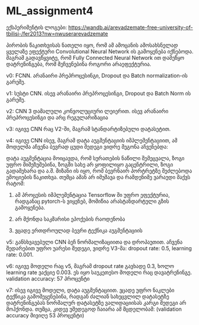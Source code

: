 # ML_assignment4
ექსპერიმენტის ლოგები: 
https://wandb.ai/arevadzemate-free-university-of-tbilisi-/fer2013?nw=nwuserarevadzemate

პირობის წაკითხვისას ნათელი იყო, რომ ამ ამოცანის ამოსახსნელად ყველაზე ეფექტური Convolutional Neural Network ის გამოყენება იქნებოდა. 
მაგრამ გადავწყვიტე, რომ Fully Connected Neural Network ით დამეწყო დატრენინგება, რომ მეჩვენებინა როგორი არაეფექტურია. 

v0: FCNN. არანაირი პრეპროცესინგი, Dropout და Batch normalization-ის გარეშე.

v1: სუსტი CNN. ისევ არანაირი პრეპროცესინგი, Dropout და Batch Norm ის გარეშე. 

v2: CNN 3 დამალული კონვოლუციური ლეიერით. ისევ არანაირი პრეპროცესინგი და არც რეგულარიზაცია

v3: იგივე CNN რაც V2-ში, მაგრამ სტანდარტიზებული დატასეტით.

v4: იგივე CNN ისევ, მაგრამ დატა აუგმენტაციის იმპლემენტაციით, ამ მოდელმა აჩვენა ბევრად ცუდი შედეგი ვიდრე მეგონა აჩვენებდა:

დატა აუგმენტაცია მოიცავდა, რომ სურათების ნაწილი შემეცვალა, ზოგი უფრო მიმეზუმებინა, ზოგში სახე არ ყოფილიყო გაცენტრილი, ზოგი გადამეხარა და ა.შ.
მიზანი ის იყო, რომ ბევრნაირ პორტრეტზე შეძლებოდა ემოციების წაკითხვა. თუმცა ამან არ იმუშავა და რამდენიმე ვარაუდი მაქვს რატომ:

1) ამ პროცესის იმპლემენტაცია Tensorflow ში უფრო ეფექტურია, რადგანაც pytorch-ს ვიყენებ, მომიწია არასტანდარტული გზის გამოყენება.

2) არ მქონდა საკმარისი ეპოქების რაოდენობა

3) ვცადე ერთდროულად ბევრი ტექნიკა აუგმენტაციის

v5: განსხვავებული CNN ბეჩ ნორმალიზაციითა და დროპაუთით. აჩვენა შედარებით უფრო უარესი შედეგი, ვიდრე V3-მა:
dropout rate: 0.5, learning rate: 0.001. 

v6: იგივე მოდელი რაც v5, მაგრამ dropout rate გავხადე 0.3, ხოლო learning rate ვაქციე 0.003. ეს იყო საუკეთესო მოდელი რაც დავატრენინგე.  
   validation accuracy: 57 პროცენტი

v7: ისევ იგივე მოდელი, დატა აუგმენტაციით. ვცადე უფრო ნაკლები ტექნიკა გამომეყენებინა, რადგან ძალიან სახეცვლილ დატასეტზე დატრენინგებას ნორმალურ დატასეტზე ვალიდაციისას კარგი შედეგი არ მოჰქონდა. თუმცა, კიდევ უშედეგოდ ჩაიარა ამ მცდელობამ: (validation accuracy მივიღე 53 პროცენტი)
